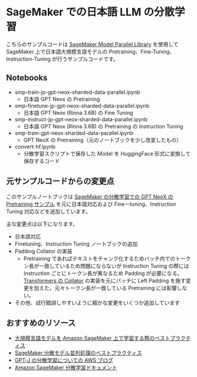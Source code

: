 # SageMaker での日本語 LLM の分散学習

こちらのサンプルコードは [SageMaker Model Parallel Library](https://docs.aws.amazon.com/sagemaker/latest/dg/model-parallel.html) を使用して SageMaker 上で日本語大規模言語モデルの Pretraining、Fine-Tuning、Instruction-Tuning が行うサンプルコードです。

## Notebooks

- smp-train-jp-gpt-neox-sharded-data-parallel.ipynb
  - 日本語 GPT Neox の Pretraining
- smp-finetune-jp-gpt-neox-sharded-data-parallel.ipynb
  - 日本語 GPT Neox (Rinna 3.6B) の Fine Tuning
- smp-instruct-jp-gpt-neox-sharded-data-parallel.ipynb
  - 日本語 GPT Neox (Rinna 3.6B) の Pretraining の Instruction Tuning
- smp-train-gpt-neox-sharded-data-parallel.ipynb
  - GPT NeoX の Pretraining（元のノートブックを少し改変したもの）
- convert-hf.ipynb
  - 分散学習スクリプトで保存した Model を HuggingFace 形式に変換して保存するコード

## 元サンプルコードからの変更点

このサンプルノートブックは [SageMaker の分散学習での GPT NeoX の Pretraining サンプル](https://github.com/aws/amazon-sagemaker-examples/tree/main/training/distributed_training/pytorch/model_parallel/gpt-neox) を元に日本語対応および Fineーtuning、Instruction Tuning 対応などを追加しています。

主な変更点は以下になります。

- 日本語対応
- Finetuning、Instruction Tuning ノートブックの追加
- Padding Collator の実装
  - Pretraining であればテキストをチャンク化するためバッチ内でのトークン長が一致しているため問題にならないが Instruction Tuning の際には Instruction ごとにトークン長が異なるため Padding が必要になる。[Transformers の Collator](https://github.com/huggingface/transformers/blob/main/src/transformers/data/data_collator.py#L402) の実装を元にバッチに Left Padding を施す変更を加えた。元々トークン長が一致している Pretraining には影響しない。
- その他、試行錯誤しやすいように細かな変更をいくつか追加しています

## おすすめのリソース

- [大規模言語モデルを Amazon SageMaker 上で学習する際のベストプラクティス](https://aws.amazon.com/jp/blogs/news/training-large-language-models-on-amazon-sagemaker-best-practices/)
- [SageMaker 分散モデル並列処理のベストプラクティス](https://docs.aws.amazon.com/ja_jp/sagemaker/latest/dg/model-parallel-best-practices.html)
- [GPT-J の分散学習についての AWS ブログ](https://aws.amazon.com/blogs/machine-learning/fine-tune-gpt-j-using-an-amazon-sagemaker-hugging-face-estimator-and-the-model-parallel-library/)
- [Amazon SageMaker 分散学習ドキュメント](https://docs.aws.amazon.com/ja_jp/sagemaker/latest/dg/distributed-training.html)
